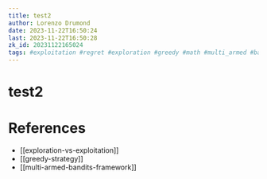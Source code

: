 ```yaml
---
title: test2
author: Lorenzo Drumond
date: 2023-11-22T16:50:24
last: 2023-11-22T16:50:28
zk_id: 20231122165024
tags: #exploitation #regret #exploration #greedy #math #multi_armed #bandits #statistics #strategy #medium #tradeoff
---
```



# test2

# References
- [[exploration-vs-exploitation]]
- [[greedy-strategy]]
- [[multi-armed-bandits-framework]]
